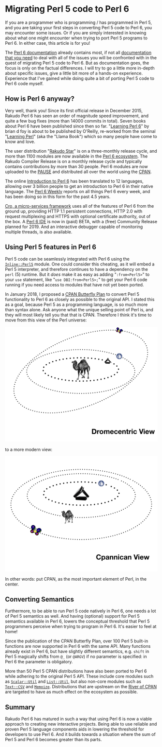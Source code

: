 Migrating Perl 5 code to Perl 6
===============================

If you are a programmer who is programming / has programmed in Perl 5,
and you are taking your first steps in converting Perl 5 code to Perl 6,
you may encounter some issues.  Or if you are simply interested in knowing
about what one might encounter when trying to port Perl 5 programs to Perl 6.
In either case, this article is for you!

The [Perl 6 documentation](https://docs.perl6.org/) already contains most, if
not all
[documentation that you need](https://docs.perl6.org/language/5to6-overview)
to deal with all of the issues you will be confronted with in the quest of
migrating Perl 5 code to Perl 6.  But as documentation goes, the focus is
only on the factual differences.  I will try to go a little more in-depth
about specific issues, give a little bit more of a hands-on experience.
Experience that I've gained while doing quite a bit of porting Perl 5 code
to Perl 6 code myself.

How is Perl 6 anyway?
---------------------
Very well, thank you!  Since its first official release in December 2015,
Rakudo Perl 6 has seen an order of magnitude speed improvement, and quite
a few bug fixes (more than 14000 commits in total).  Seven books about
Perl 6 have been published since then so far.
"[Learning Perl 6](https://www.learningperl6.com)" by brian d foy is about
to be published by O'Reilly, re-worked from the seminal
"[Learning Perl](http://shop.oreilly.com/product/0636920049517.do)" (aka the
"Llama Book") which so many people have come to know and love.

The user distribution "[Rakudo Star](https://rakudo.org/files)" is on a
three-monthly release cycle, and more than 1100 modules are now available in
the [Perl 6 ecosystem](https://modules.perl6.org).  The Rakudo Compiler
Release is on a monthly release cycle and typically contains contributions
by more than 30 people.  Perl 6 modules are now uploaded to the
[PAUSE](https://pause.perl.org/pause/query?ACTION=pause_04about) and
distributed all over the world using the [CPAN](https://www.cpan.org).

The online [Introduction to Perl 6](https://perl6intro.com) has been
translated to 12 languages, allowing over 3 billion people to get an
introduction to Perl 6 in their native language.  The
[Perl 6 Weekly](https://p6weekly.wordpress.com) reports on all things Perl 6
every week, and has been doing so in this form for the past 4.5 years.

[Cro, a micro-services framework](https://cro.services) uses all of the
features of Perl 6 from the ground up, providing HTTP 1.1 persistent
connections, HTTP 2.0 with request multiplexing and HTTPS with optional
certificate authority, out of the box.  A [Perl 6 IDE](https://commaide.com)
is now in (paid) BETA, with a (free) Community Release planned for 2019.
And an interactive debugger capable of monitoring multiple threads, is
also available.

Using Perl 5 features in Perl 6
-------------------------------
Perl 5 code can be seamlessly integrated with Perl 6 using the
[`Inline::Perl5`](http://modules.perl6.org/dist/Inline::Perl5:cpan:NINE) module.
One could consider this cheating, as it will embed a Perl 5 interpreter, and
therefore continues to have a dependency on the `perl` (5) runtime.  But it
*does* make it as easy as adding "`:from<Perl5>`" to your `use` statement,
like "`use DBI:from<Perl5>;`" to get your Perl 6 code running if you need
access to modules that have not yet been ported.

In January 2018, I proposed a
[CPAN Butterfly Plan](https://www.perl.com/article/an-open-letter-to-the-perl-community/)
to convert Perl 5 functionality to Perl 6 as closely as possible to the
original API.  I stated this as a goal, because Perl 5 as a programming
language, is so much more than syntax alone.  Ask anyone what the unique
selling point of Perl is, and they will most likely tell you that that is
CPAN.  Therefore I think it's time to move from this view of the Perl universe:

![Dromecentric View](Dromecentric.png)

to a more modern view:

![Cpannican View](Cpannican.png)

In other words: put CPAN, as the most important element of Perl, in the
center.

Converting Semantics
--------------------
Furthermore, to be able to run Perl 5 code natively in Perl 6, one needs a
lot of Perl 5 semantics as well.  And having (optional) support for Perl 5
semantics available in Perl 6, lowers the conceptual threshold that Perl 5
programmers perceive when trying to program in Perl 6.  It's easier to feel
at home!

Since the publication of the CPAN Butterfly Plan, over 100 Perl 5 built-in
functions are now supported in Perl 6 with the same API.  Many functions
already exist in Perl 6, but have slightly different semantics, e.g. `shift`
in Perl 5 magically shifts from `@_` (or `@ARGV`) if no parameter is specified:
in Perl 6 the parameter is obligatory.

More than 50 Perl 5 CPAN distributions have also been ported to Perl 6 while
adhering to the original Perl 5 API.  These include core modules such as
[`Scalar::Util`](https://modules.perl6.org/dist/Scalar::Util) and
[`List::Util`](https://modules.perl6.org/dist/List::Util), but also non-core
modules such as [`Text::CSV`](https://modules.perl6.org/dist/Text::CSV) and
[`Memoize`](https://modules.perl6.org/dist/Memoize).  Distributions that are
upstream on the [River of CPAN](http://neilb.org/2015/04/20/river-of-cpan.html)
are targeted to have as much effect on the ecosystem as possible.

Summary
-------
Rakudo Perl 6 has matured in such a way that using Perl 6 is now a viable
approach to creating new interactive projects.  Being able to use reliable
and proven Perl 5 language components aids in lowering the threshold for
developers to use Perl 6.  And it builds towards a situation where the sum
of Perl 5 and Perl 6 becomes greater than its parts.
